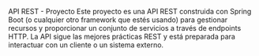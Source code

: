 API REST - Proyecto
Este proyecto es una API REST construida con Spring Boot (o cualquier otro framework que estés usando) para gestionar recursos y proporcionar un conjunto de servicios a través de endpoints HTTP. 
La API sigue las mejores prácticas REST y está preparada para interactuar con un cliente o un sistema externo.

